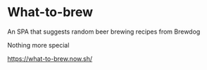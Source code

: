 # What-to-brew
An SPA that suggests random beer brewing recipes from Brewdog

Nothing more special

https://what-to-brew.now.sh/
